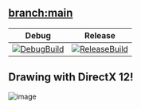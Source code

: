 ## [branch:main](https://github.com/Souto-Naitou/GameEngine_DX12/tree/customized03)
|Debug|Release|
|:---:|:---:|
[![DebugBuild](https://github.com/Souto-Naitou/GameEngine_DX12/actions/workflows/DebugBuildTest.yml/badge.svg)](https://github.com/Souto-Naitou/GameEngine_DX12/actions/workflows/DebugBuildTest.yml)|[![ReleaseBuild](https://github.com/Souto-Naitou/GameEngine_DX12/actions/workflows/ReleaseBuildTest.yml/badge.svg)](https://github.com/Souto-Naitou/GameEngine_DX12/actions/workflows/ReleaseBuildTest.yml)|

## Drawing with DirectX 12!
![image](https://github.com/user-attachments/assets/f29ccb5d-5841-4c7c-b0f3-bef61f794683)
